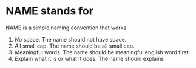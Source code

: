 # NAME stands for

NAME is a simple naming convention that works

1. *N*o space. The name should not have space. 
2. *A*ll small cap. The name should be all small cap.
3. *M*eaningful words. The name should be meaningful english word first. 
4. *E*xplain what it is or what it does. The name should explains
